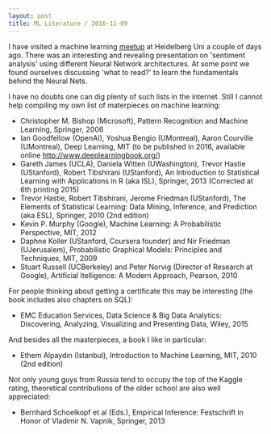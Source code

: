 ```yaml
---
layout: post
title: ML Literature / 2016-11-09
---
```


I have visited a machine learning 
[meetup](https://www.meetup.com/Machine-Learning-Rhein-Neckar/events/235015220/)
at Heidelberg Uni a couple of days ago.
There was an interesting and revealing presentation on 'sentiment analysis' 
using different Neural Network architectures.
At some point we found ourselves discussing 'what to read?'
to learn the fundamentals behind
the Neural Nets.

I have no doubts one can dig plenty of such lists in the internet.
Still I cannot help compiling my own list of materpieces on 
machine learning:

* Christopher M. Bishop (Microsoft), Pattern Recognition and Machine Learning, Springer, 2006
* Ian Goodfellow (OpenAI), Yoshua Bengio (UMontreal), Aaron Courville (UMontreal), Deep Learning, 
MIT (to be published in 2016, available online http://www.deeplearningbook.org/)
* Gareth James (UCLA), Daniela Witten (UWashington), Trevor Hastie (UStanford), 
Robert Tibshirani (UStanford), An Introduction to
Statistical Learning with Applications in R (aka ISL), 
Springer, 2013 (Corrected at 6th printing 2015)
* Trevor Hastie, Robert Tibshirani, Jerome Friedman (UStanford),
The Elements of
Statistical Learning:
Data Mining, Inference, and Prediction
(aka ESL), Springer, 2010 (2nd edition)
* Kevin P. Murphy (Google), Machine Learning: A Probabilistic Perspective,
MIT, 2012
* Daphne Koller (UStanford, Coursera founder) and Nir Friedman (UJerusalem), 
Probabilistic Graphical Models: Principles and Techniques,
MIT, 2009
* Stuart Russell (UCBerkeley) and Peter Norvig (Director of Research at Google), 
Artificial Itelligence: A Modern Approach, 
Pearson, 2010

For people thinking about getting a certificate this may be interesting (the book
includes also chapters on SQL):

* EMC Education Services, Data Science & Big Data Analytics: Discovering, Analyzing, 
Visualizing and Presenting Data, Wiley, 2015

And besides all the masterpieces, a book I like in particular:

* Ethem Alpaydın (Istanbul), Introduction to Machine Learning,
MIT, 2010 (2nd edition) 

Not only young guys from Russia tend to occupy the top of the Kaggle rating,
theoretical contributions of the older school are also well appreciated:

* Bernhard Schoelkopf et al (Eds.), Empirical Inference:
Festschrift in Honor of Vladimir N. Vapnik, Springer, 2013

